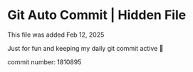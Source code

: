 # Git Auto Commit | Hidden File

This file was added Feb 12, 2025

Just for fun and keeping my daily git commit active 🤪

commit number: 1810895
